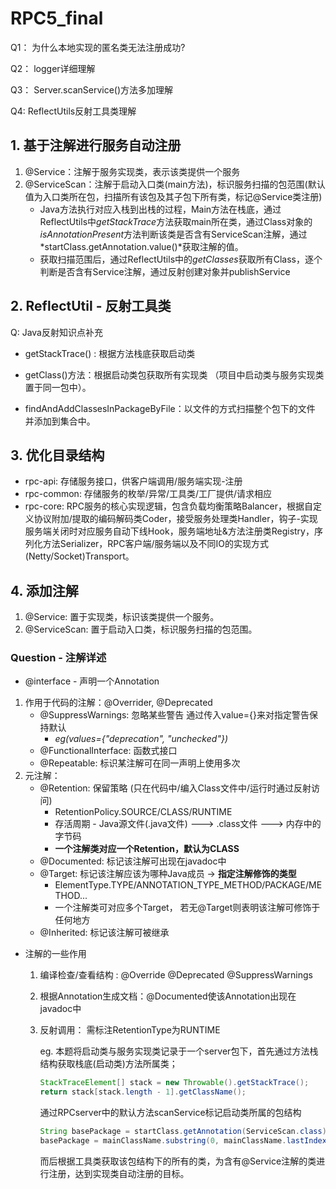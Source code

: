 # RPC5_final



Q1： 为什么本地实现的匿名类无法注册成功?

Q2： logger详细理解

Q3： Server.scanService()方法多加理解

Q4:    ReflectUtils反射工具类理解



## 1. 基于注解进行服务自动注册

1. @Service：注解于服务实现类，表示该类提供一个服务
2. @ServiceScan：注解于启动入口类(main方法)，标识服务扫描的包范围(默认值为入口类所在包，扫描所有该包及其子包下所有类，标记@Service类注册)
   - Java方法执行对应入栈到出栈的过程，Main方法在栈底，通过ReflectUtils中*getStackTrace*方法获取main所在类，通过Class对象的*isAnnotationPresent*方法判断该类是否含有ServiceScan注解，通过*startClass.getAnnotation.value()*获取注解的值。 
   - 获取扫描范围后，通过ReflectUtils中的*getClasses*获取所有Class，逐个判断是否含有Service注解，通过反射创建对象并publishService



## 2. ReflectUtil - 反射工具类

Q: Java反射知识点补充



- getStackTrace() : 根据方法栈底获取启动类

- getClass()方法：根据启动类包获取所有实现类 （项目中启动类与服务实现类置于同一包中）。
- findAndAddClassesInPackageByFile：以文件的方式扫描整个包下的文件 并添加到集合中。





## 3. 优化目录结构

- rpc-api: 存储服务接口，供客户端调用/服务端实现-注册
- rpc-common: 存储服务的枚举/异常/工具类/工厂提供/请求相应
- rpc-core: RPC服务的核心实现逻辑，包含负载均衡策略Balancer，根据自定义协议附加/提取的编码解码类Coder，接受服务处理类Handler，钩子-实现服务端关闭时对应服务自动下线Hook，服务端地址&方法注册类Registry，序列化方法Serializer，RPC客户端/服务端以及不同IO的实现方式(Netty/Socket)Transport。





## 4. 添加注解

1. @Service: 置于实现类，标识该类提供一个服务。
2. @ServiceScan: 置于启动入口类，标识服务扫描的包范围。





### Question - 注解详述

- @interface - 声明一个Annotation

1. 作用于代码的注解：@Overrider, @Deprecated
   - @SuppressWarnings: 忽略某些警告 通过传入value={}来对指定警告保持默认
     - *eg(values={"deprecation", "unchecked"})*
   - @FunctionalInterface: 函数式接口
   - @Repeatable: 标识某注解可在同一声明上使用多次
2. 元注解：
   - @Retention: 保留策略 (只在代码中/编入Class文件中/运行时通过反射访问)
     - RetentionPolicy.SOURCE/CLASS/RUNTIME
     - 存活周期 - Java源文件(.java文件) ---> .class文件 ---> 内存中的字节码
     - **一个注解类对应一个Retention，默认为CLASS**
   - @Documented: 标记该注解可出现在javadoc中
   - @Target: 标记该注解应该为哪种Java成员 -> **指定注解修饰的类型**
     - ElementType.TYPE/ANNOTATION_TYPE_METHOD/PACKAGE/METHOD...
     - 一个注解类可对应多个Target， 若无@Target则表明该注解可修饰于任何地方
   - @Inherited: 标记该注解可被继承



- 注解的一些作用

  1. 编译检查/查看结构 : @Override @Deprecated @SuppressWarnings

  2. 根据Annotation生成文档：@Documented使该Annotation出现在javadoc中

  3. 反射调用： 需标注RetentionType为RUNTIME

     eg. 本题将启动类与服务实现类记录于一个server包下，首先通过方法栈结构获取栈底(启动类)方法所属类；

     ```java
     StackTraceElement[] stack = new Throwable().getStackTrace();
     return stack[stack.length - 1].getClassName();
     ```

     通过RPCserver中的默认方法scanService标记启动类所属的包结构

     ```java
     String basePackage = startClass.getAnnotation(ServiceScan.class).value();
     basePackage = mainClassName.substring(0, mainClassName.lastIndexOf("."));
     ```

     而后根据工具类获取该包结构下的所有的类，为含有@Service注解的类进行注册，达到实现类自动注册的目标。

